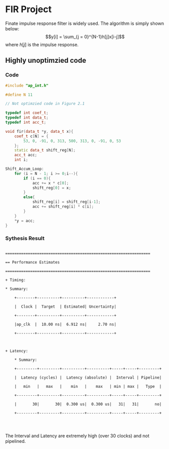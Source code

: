 <script type="text/x-mathjax-config">
  MathJax.Hub.Config({
    tex2jax: {
      inlineMath: [ ['$','$'], ["\\(","\\)"] ],
      processEscapes: true
    }
  });
</script>
    
<script type="text/javascript"
        src="https://cdn.mathjax.org/mathjax/latest/MathJax.js?config=TeX-AMS-MML_HTMLorMML">
</script>

# FIR Project


Finate impulse response filter is widely used. The algorithm is simply shown below:
$$y[i] = \sum_{j = 0}^{N-1}h[j]x[i-j]$$
where $h[j]$ is the impulse response.



## Highly unoptimzied code
### Code

```c++
#include "ap_int.h"

#define N 11

// Not optimzied code in Figure 2.1

typedef int coef_t;
typedef int data_t;
typedef int acc_t;

void fir(data_t *y, data_t x){
    coef_t c[N] = {
        53, 0, -91, 0, 313, 500, 313, 0, -91, 0, 53
    };
    static data_t shift_reg[N];
    acc_t acc;
    int i;

Shift_Accum_Loop:
    for (i = N - 1; i >= 0;i--){
        if (i == 0){
            acc += x * c[0];
            shift_reg[0] = x;
        }
        else{
            shift_reg[i] = shift_reg[i-1];
            acc += shift_reg[i] * c[i];
        }
    }
    *y = acc;
}
```
### Sythesis Result

```

================================================================

== Performance Estimates

================================================================

+ Timing: 

* Summary: 

    +--------+----------+----------+------------+

    |  Clock |  Target  | Estimated| Uncertainty|

    +--------+----------+----------+------------+

    |ap_clk  |  10.00 ns|  6.912 ns|     2.70 ns|

    +--------+----------+----------+------------+



+ Latency: 

    * Summary: 

    +---------+---------+----------+----------+-----+-----+---------+

    |  Latency (cycles) |  Latency (absolute) |  Interval | Pipeline|

    |   min   |   max   |    min   |    max   | min | max |   Type  |

    +---------+---------+----------+----------+-----+-----+---------+

    |       30|       30|  0.300 us|  0.300 us|   31|   31|       no|

    +---------+---------+----------+----------+-----+-----+---------+




```

The Interval and Latency are extremely high (over 30 clocks) and not pipelined.
